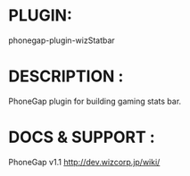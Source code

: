 


# PLUGIN: 

phonegap-plugin-wizStatbar



# DESCRIPTION :

PhoneGap plugin for building gaming stats bar.



# DOCS & SUPPORT :

PhoneGap v1.1
http://dev.wizcorp.jp/wiki/
